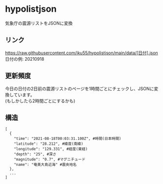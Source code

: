 # hypolistjson
気象庁の震源リストをJSONに変換
## リンク
https://raw.githubusercontent.com/iku55/hypolistjson/main/data/[日付].json  
日付の例: 20210918
## 更新頻度
今日の日付の2日前の震源リストのページを1時間ごとにチェックし、JSONに変換しています。  
(もしかしたら2時間ごとにするかも)
## 構造
```
[
  {
    "time": "2021-08-18T00:03:31.100Z", #時間(日本時間)
    "latitude": "28.212", #緯度(南緯)
    "longitude": "129.331", #経度(東経)
    "depth": "25", #深さ
    "magnitude": "0.7", #マグニチュード
    "name": "奄美大島近海" #震央地名
  },
  ...
]
```
